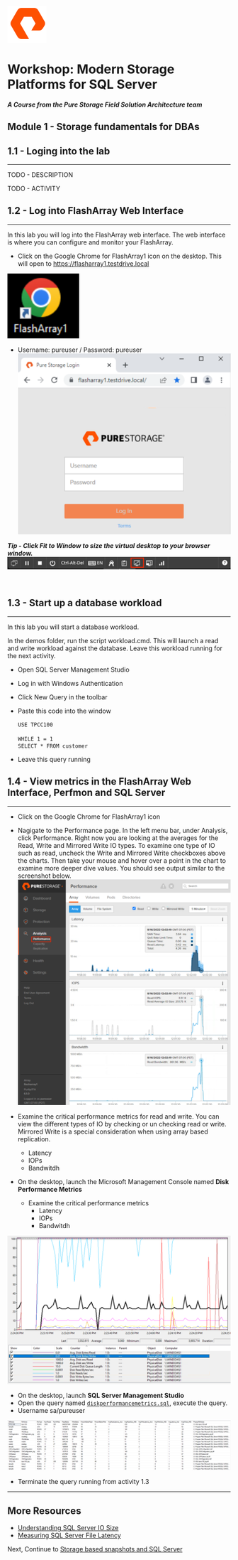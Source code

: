 ![](./../graphics/purestorage.png)

# Workshop: Modern Storage Platforms for SQL Server

#### <i>A Course from the Pure Storage Field Solution Architecture team</i>

## Module 1 - Storage fundamentals for DBAs


## 1.1 - Loging into the lab
---
TODO - DESCRIPTION

TODO - ACTIVITY


## 1.2 - Log into FlashArray Web Interface
---
In this lab you will log into the FlashArray web interface. The web interface is where you can configure and monitor your FlashArray. 


- Click on the Google Chrome for FlashArray1 icon on the desktop. This will open to https://flasharray1.testdrive.local

![](../graphics/1.2.1.png)

- Username: pureuser / Password: pureuser
![](../graphics/1.2.2.png)

**<i>Tip - Click Fit to Window to size the virtual desktop to your browser window. </i>**
![](../graphics/1.1.png)

<br />

## 1.3 - Start up a database workload
---
In this lab you will start a database workload. 

In the demos folder, run the script workload.cmd. This will launch a read and write workload against the database. Leave this workload running for the next activity.

- Open SQL Server Management Studio
- Log in with Windows Authentication
- Click New Query in the toolbar
- Paste this code into the window

    ```
    USE TPCC100

    WHILE 1 = 1 
    SELECT * FROM customer
    ```

- Leave this query running


## 1.4 - View metrics in the FlashArray Web Interface, Perfmon and SQL Server
---
- Click on the Google Chrome for FlashArray1 icon
- Nagigate to the Performance page. In the left menu bar, under Analysis, click Performance. Right now you are looking at the averages for the Read, Write and Mirrored Write IO types. To examine one type of IO such as read, uncheck the Write and Mirrored Write checkboxes above the charts.  Then take your mouse and hover over a point in the chart to examine more deeper dive values. You should see output similar to the screenshot below.
![](../graphics/1.4.1.png)

- Examine the critical performance metrics for read and write. You can view the different types of IO by checking or un checking read or write. Mirrored Write is a special consideration when using array based replication.
    - Latency
    - IOPs
    - Bandwitdh



- On the desktop, launch the Microsoft Management Console named **Disk Performance Metrics**
    - Examine the critical performance metrics
        - Latency
        - IOPs
        - Bandwitdh

![](../graphics/1.4.2.png)

- On the desktop, launch **SQL Server Management Studio**
- Open the query named [`diskperformancemetrics.sql`](./demos/m1/diskperformancemetrics.sql), execute the query.
- Username sa/pureuser

![](../graphics/1.4.3.png)

- Terminate the query running from activity 1.3

---

## More Resources
- [Understanding SQL Server IO Size](https://www.nocentino.com/posts/2021-12-10-sqlserver-io-size/)
- [Measuring SQL Server File Latency](https://www.nocentino.com/posts/2021-10-06-sql-server-file-latency)



Next, Continue to [Storage based snapshots and SQL Server](./2-StorageSnapshotsForSqlServer.md)
